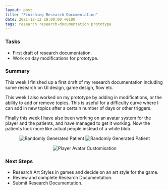 ```yaml
---
layout: post
title: "Finishing Research Documentation"
date: 2021-12-12 18:00:00 +0100
tags: research research-documentation prototype
---
```


### Tasks
- First draft of research documentation.
- Work on day modifications for prototype.

### Summary
This week I finished up a first draft of my research documentation including some research on UI design, game design, flow etc. 

This week I also worked on my prototype by adding in modifications, or the ability to add or remove topics. This is useful for a difficulty curve where I can add in new topics after a certain number of days or other triggers.

Finally this week I have also been working on an avatar system for the player and the patients, and have managed to get it working. Now the patients look more like actual people instead of a white blob.

<p align="center">
  <img src="{{site.baseurl}}/assets/patient-generation-one.png" alt="Randomly Generated Patient"/>
  <img src="{{site.baseurl}}/assets/patient-generation-two.png" alt="Randomly Generated Patient"/>
</p>

<p align="center">
  <img src="{{site.baseurl}}/assets/player-avatar-customisation.png" alt="Player Avatar Customisation"/>
</p>

### Next Steps
- Research Art Styles in games and decide on an art style for the game.
- Review and complete Research Documentation.
- Submit Research Documentation.